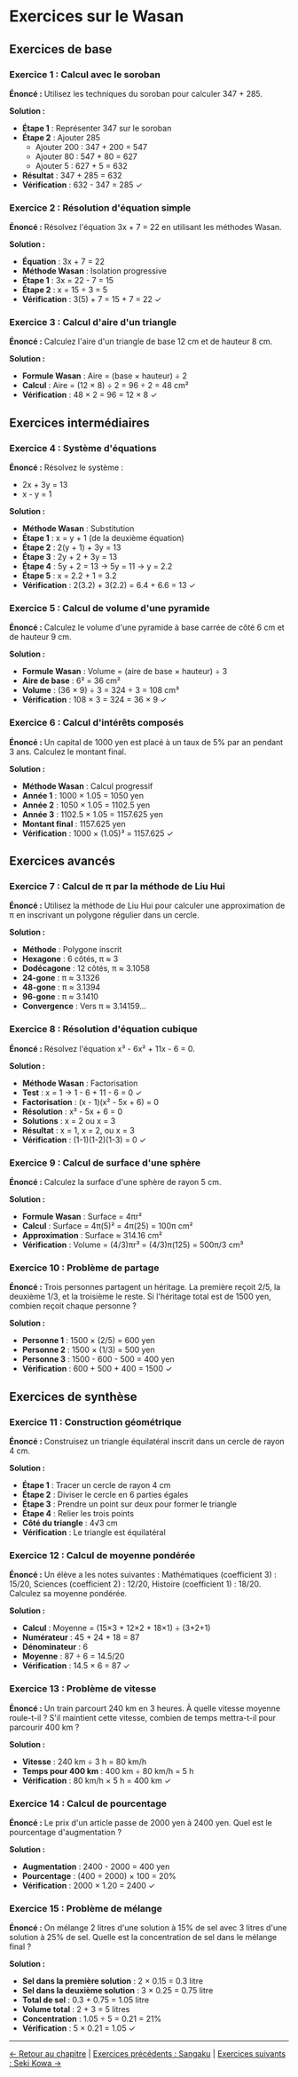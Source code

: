 # Exercices sur le Wasan

## Exercices de base

### Exercice 1 : Calcul avec le soroban
**Énoncé :** Utilisez les techniques du soroban pour calculer 347 + 285.

**Solution :**
- **Étape 1** : Représenter 347 sur le soroban
- **Étape 2** : Ajouter 285
  - Ajouter 200 : 347 + 200 = 547
  - Ajouter 80 : 547 + 80 = 627
  - Ajouter 5 : 627 + 5 = 632
- **Résultat** : 347 + 285 = 632
- **Vérification** : 632 - 347 = 285 ✓

### Exercice 2 : Résolution d'équation simple
**Énoncé :** Résolvez l'équation 3x + 7 = 22 en utilisant les méthodes Wasan.

**Solution :**
- **Équation** : 3x + 7 = 22
- **Méthode Wasan** : Isolation progressive
- **Étape 1** : 3x = 22 - 7 = 15
- **Étape 2** : x = 15 ÷ 3 = 5
- **Vérification** : 3(5) + 7 = 15 + 7 = 22 ✓

### Exercice 3 : Calcul d'aire d'un triangle
**Énoncé :** Calculez l'aire d'un triangle de base 12 cm et de hauteur 8 cm.

**Solution :**
- **Formule Wasan** : Aire = (base × hauteur) ÷ 2
- **Calcul** : Aire = (12 × 8) ÷ 2 = 96 ÷ 2 = 48 cm²
- **Vérification** : 48 × 2 = 96 = 12 × 8 ✓

## Exercices intermédiaires

### Exercice 4 : Système d'équations
**Énoncé :** Résolvez le système :
- 2x + 3y = 13
- x - y = 1

**Solution :**
- **Méthode Wasan** : Substitution
- **Étape 1** : x = y + 1 (de la deuxième équation)
- **Étape 2** : 2(y + 1) + 3y = 13
- **Étape 3** : 2y + 2 + 3y = 13
- **Étape 4** : 5y + 2 = 13 → 5y = 11 → y = 2.2
- **Étape 5** : x = 2.2 + 1 = 3.2
- **Vérification** : 2(3.2) + 3(2.2) = 6.4 + 6.6 = 13 ✓

### Exercice 5 : Calcul de volume d'une pyramide
**Énoncé :** Calculez le volume d'une pyramide à base carrée de côté 6 cm et de hauteur 9 cm.

**Solution :**
- **Formule Wasan** : Volume = (aire de base × hauteur) ÷ 3
- **Aire de base** : 6² = 36 cm²
- **Volume** : (36 × 9) ÷ 3 = 324 ÷ 3 = 108 cm³
- **Vérification** : 108 × 3 = 324 = 36 × 9 ✓

### Exercice 6 : Calcul d'intérêts composés
**Énoncé :** Un capital de 1000 yen est placé à un taux de 5% par an pendant 3 ans. Calculez le montant final.

**Solution :**
- **Méthode Wasan** : Calcul progressif
- **Année 1** : 1000 × 1.05 = 1050 yen
- **Année 2** : 1050 × 1.05 = 1102.5 yen
- **Année 3** : 1102.5 × 1.05 = 1157.625 yen
- **Montant final** : 1157.625 yen
- **Vérification** : 1000 × (1.05)³ = 1157.625 ✓

## Exercices avancés

### Exercice 7 : Calcul de π par la méthode de Liu Hui
**Énoncé :** Utilisez la méthode de Liu Hui pour calculer une approximation de π en inscrivant un polygone régulier dans un cercle.

**Solution :**
- **Méthode** : Polygone inscrit
- **Hexagone** : 6 côtés, π ≈ 3
- **Dodécagone** : 12 côtés, π ≈ 3.1058
- **24-gone** : π ≈ 3.1326
- **48-gone** : π ≈ 3.1394
- **96-gone** : π ≈ 3.1410
- **Convergence** : Vers π ≈ 3.14159...

### Exercice 8 : Résolution d'équation cubique
**Énoncé :** Résolvez l'équation x³ - 6x² + 11x - 6 = 0.

**Solution :**
- **Méthode Wasan** : Factorisation
- **Test** : x = 1 → 1 - 6 + 11 - 6 = 0 ✓
- **Factorisation** : (x - 1)(x² - 5x + 6) = 0
- **Résolution** : x² - 5x + 6 = 0
- **Solutions** : x = 2 ou x = 3
- **Résultat** : x = 1, x = 2, ou x = 3
- **Vérification** : (1-1)(1-2)(1-3) = 0 ✓

### Exercice 9 : Calcul de surface d'une sphère
**Énoncé :** Calculez la surface d'une sphère de rayon 5 cm.

**Solution :**
- **Formule Wasan** : Surface = 4πr²
- **Calcul** : Surface = 4π(5)² = 4π(25) = 100π cm²
- **Approximation** : Surface ≈ 314.16 cm²
- **Vérification** : Volume = (4/3)πr³ = (4/3)π(125) = 500π/3 cm³

### Exercice 10 : Problème de partage
**Énoncé :** Trois personnes partagent un héritage. La première reçoit 2/5, la deuxième 1/3, et la troisième le reste. Si l'héritage total est de 1500 yen, combien reçoit chaque personne ?

**Solution :**
- **Personne 1** : 1500 × (2/5) = 600 yen
- **Personne 2** : 1500 × (1/3) = 500 yen
- **Personne 3** : 1500 - 600 - 500 = 400 yen
- **Vérification** : 600 + 500 + 400 = 1500 ✓

## Exercices de synthèse

### Exercice 11 : Construction géométrique
**Énoncé :** Construisez un triangle équilatéral inscrit dans un cercle de rayon 4 cm.

**Solution :**
- **Étape 1** : Tracer un cercle de rayon 4 cm
- **Étape 2** : Diviser le cercle en 6 parties égales
- **Étape 3** : Prendre un point sur deux pour former le triangle
- **Étape 4** : Relier les trois points
- **Côté du triangle** : 4√3 cm
- **Vérification** : Le triangle est équilatéral

### Exercice 12 : Calcul de moyenne pondérée
**Énoncé :** Un élève a les notes suivantes : Mathématiques (coefficient 3) : 15/20, Sciences (coefficient 2) : 12/20, Histoire (coefficient 1) : 18/20. Calculez sa moyenne pondérée.

**Solution :**
- **Calcul** : Moyenne = (15×3 + 12×2 + 18×1) ÷ (3+2+1)
- **Numérateur** : 45 + 24 + 18 = 87
- **Dénominateur** : 6
- **Moyenne** : 87 ÷ 6 = 14.5/20
- **Vérification** : 14.5 × 6 = 87 ✓

### Exercice 13 : Problème de vitesse
**Énoncé :** Un train parcourt 240 km en 3 heures. À quelle vitesse moyenne roule-t-il ? S'il maintient cette vitesse, combien de temps mettra-t-il pour parcourir 400 km ?

**Solution :**
- **Vitesse** : 240 km ÷ 3 h = 80 km/h
- **Temps pour 400 km** : 400 km ÷ 80 km/h = 5 h
- **Vérification** : 80 km/h × 5 h = 400 km ✓

### Exercice 14 : Calcul de pourcentage
**Énoncé :** Le prix d'un article passe de 2000 yen à 2400 yen. Quel est le pourcentage d'augmentation ?

**Solution :**
- **Augmentation** : 2400 - 2000 = 400 yen
- **Pourcentage** : (400 ÷ 2000) × 100 = 20%
- **Vérification** : 2000 × 1.20 = 2400 ✓

### Exercice 15 : Problème de mélange
**Énoncé :** On mélange 2 litres d'une solution à 15% de sel avec 3 litres d'une solution à 25% de sel. Quelle est la concentration de sel dans le mélange final ?

**Solution :**
- **Sel dans la première solution** : 2 × 0.15 = 0.3 litre
- **Sel dans la deuxième solution** : 3 × 0.25 = 0.75 litre
- **Total de sel** : 0.3 + 0.75 = 1.05 litre
- **Volume total** : 2 + 3 = 5 litres
- **Concentration** : 1.05 ÷ 5 = 0.21 = 21%
- **Vérification** : 5 × 0.21 = 1.05 ✓

---

[← Retour au chapitre](README.md) | [Exercices précédents : Sangaku](Exercices_Sangaku.md) | [Exercices suivants : Seki Kowa →](Exercices_Seki_Kowa.md)
